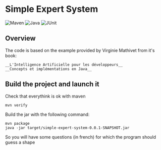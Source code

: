 

# Simple Expert System

![Maven](https://img.shields.io/badge/maven-%3E%3D3.8.1-br.svg)
![Java](https://img.shields.io/badge/java-%3E%3D11-brightgreen.svg)
![JUnit](https://img.shields.io/badge/junit5-5.5.2-brightgreen.svg)

## Overview

The code is based on the example provided by Virginie Mathivet from it's book:

    __L'Intelligence Artificielle pour les développeurs__
    __Concepts et implémentations en Java__


## Build the project and launch it

Check that everythink is ok with maven

```
mvn verify
```


Build the jar with the following command:

```
mvn package
java -jar target/simple-expert-system-0.0.1-SNAPSHOT.jar
```

So you will have some questions (in french) for which the program should
guess a shape 
